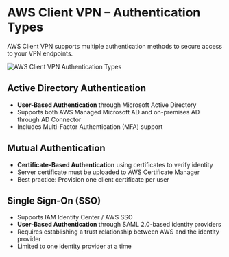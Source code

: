 # AWS Client VPN – Authentication Types

AWS Client VPN supports multiple authentication methods to secure access to your VPN endpoints.

![AWS Client VPN Authentication Types](../../assets/2025-03-08-21-33-46.png)

## Active Directory Authentication

- **User-Based Authentication** through Microsoft Active Directory
- Supports both AWS Managed Microsoft AD and on-premises AD through AD Connector
- Includes Multi-Factor Authentication (MFA) support

## Mutual Authentication

- **Certificate-Based Authentication** using certificates to verify identity
- Server certificate must be uploaded to AWS Certificate Manager
- Best practice: Provision one client certificate per user

## Single Sign-On (SSO)

- Supports IAM Identity Center / AWS SSO
- **User-Based Authentication** through SAML 2.0-based identity providers
- Requires establishing a trust relationship between AWS and the identity provider
- Limited to one identity provider at a time
